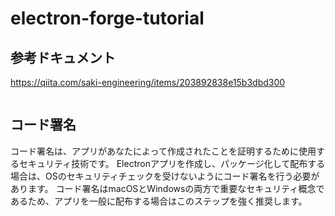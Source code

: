 # electron-forge-tutorial

## 参考ドキュメント

https://qiita.com/saki-engineering/items/203892838e15b3dbd300

```bash

```

## コード署名

コード署名は、アプリがあなたによって作成されたことを証明するために使用するセキュリティ技術です。 Electronアプリを作成し、パッケージ化して配布する場合は、OSのセキュリティチェックを受けないようにコード署名を行う必要があります。 コード署名はmacOSとWindowsの両方で重要なセキュリティ概念であるため、アプリを一般に配布する場合はこのステップを強く推奨します。


